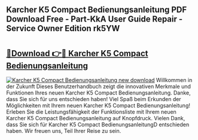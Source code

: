 ## Karcher K5 Compact Bedienungsanleitung PDF Download Free - Part-KkA User Guide Repair - Service Owner Edition rk5YW

# <h2><a href="http://df2ulaj.blite.top/?on=Karcher+K5+Compact+Bedienungsanleitung">🔗Download 👉🔴 Karcher K5 Compact Bedienungsanleitung</a></h2>

[![Karcher K5 Compact Bedienungsanleitung new download](https://i.imgur.com/lujVjoI.png)](http://df2ulaj.blite.top/?on=Karcher+K5+Compact+Bedienungsanleitung)
Willkommen in der Zukunft Dieses Benutzerhandbuch zeigt die innovativen Merkmale und Funktionen Ihres neuen Karcher K5 Compact Bedienungsanleitung. Danke, dass Sie sich für uns entschieden haben! Viel Spaß beim Erkunden der Möglichkeiten mit Ihrem neuen Karcher K5 Compact Bedienungsanleitung! Erleben Sie die Leistungsfähigkeit der Funktionsliste mit Ihrem neuen Karcher K5 Compact Bedienungsanleitung auf Knopfdruck. Vielen Dank, dass Sie sich für Karcher K5 Compact BedienungsanleitungD entschieden haben. Wir freuen uns, Teil Ihrer Reise zu sein.
